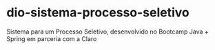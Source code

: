 # dio-sistema-processo-seletivo
Sistema para um Processo Seletivo, desenvolvido no Bootcamp Java + Spring em parceria com a Claro
